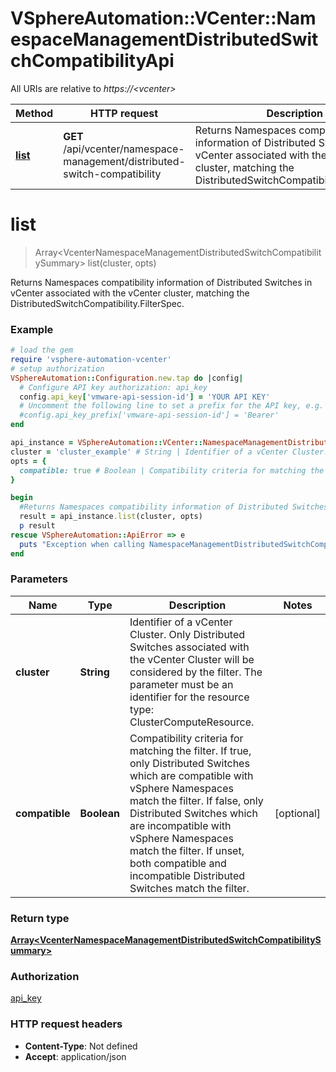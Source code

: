 # VSphereAutomation::VCenter::NamespaceManagementDistributedSwitchCompatibilityApi

All URIs are relative to *https://&lt;vcenter&gt;*

Method | HTTP request | Description
------------- | ------------- | -------------
[**list**](NamespaceManagementDistributedSwitchCompatibilityApi.md#list) | **GET** /api/vcenter/namespace-management/distributed-switch-compatibility | Returns Namespaces compatibility information of Distributed Switches in vCenter associated with the vCenter cluster, matching the DistributedSwitchCompatibility.FilterSpec.


# **list**
> Array&lt;VcenterNamespaceManagementDistributedSwitchCompatibilitySummary&gt; list(cluster, opts)

Returns Namespaces compatibility information of Distributed Switches in vCenter associated with the vCenter cluster, matching the DistributedSwitchCompatibility.FilterSpec.

### Example
```ruby
# load the gem
require 'vsphere-automation-vcenter'
# setup authorization
VSphereAutomation::Configuration.new.tap do |config|
  # Configure API key authorization: api_key
  config.api_key['vmware-api-session-id'] = 'YOUR API KEY'
  # Uncomment the following line to set a prefix for the API key, e.g. 'Bearer' (defaults to nil)
  #config.api_key_prefix['vmware-api-session-id'] = 'Bearer'
end

api_instance = VSphereAutomation::VCenter::NamespaceManagementDistributedSwitchCompatibilityApi.new
cluster = 'cluster_example' # String | Identifier of a vCenter Cluster. Only Distributed Switches associated with the vCenter Cluster will be considered by the filter. The parameter must be an identifier for the resource type: ClusterComputeResource.
opts = {
  compatible: true # Boolean | Compatibility criteria for matching the filter. If true, only Distributed Switches which are compatible with vSphere Namespaces match the filter. If false, only Distributed Switches which are incompatible with vSphere Namespaces match the filter. If unset, both compatible and incompatible Distributed Switches match the filter.
}

begin
  #Returns Namespaces compatibility information of Distributed Switches in vCenter associated with the vCenter cluster, matching the DistributedSwitchCompatibility.FilterSpec.
  result = api_instance.list(cluster, opts)
  p result
rescue VSphereAutomation::ApiError => e
  puts "Exception when calling NamespaceManagementDistributedSwitchCompatibilityApi->list: #{e}"
end
```

### Parameters

Name | Type | Description  | Notes
------------- | ------------- | ------------- | -------------
 **cluster** | **String**| Identifier of a vCenter Cluster. Only Distributed Switches associated with the vCenter Cluster will be considered by the filter. The parameter must be an identifier for the resource type: ClusterComputeResource. | 
 **compatible** | **Boolean**| Compatibility criteria for matching the filter. If true, only Distributed Switches which are compatible with vSphere Namespaces match the filter. If false, only Distributed Switches which are incompatible with vSphere Namespaces match the filter. If unset, both compatible and incompatible Distributed Switches match the filter. | [optional] 

### Return type

[**Array&lt;VcenterNamespaceManagementDistributedSwitchCompatibilitySummary&gt;**](VcenterNamespaceManagementDistributedSwitchCompatibilitySummary.md)

### Authorization

[api_key](../README.md#api_key)

### HTTP request headers

 - **Content-Type**: Not defined
 - **Accept**: application/json



